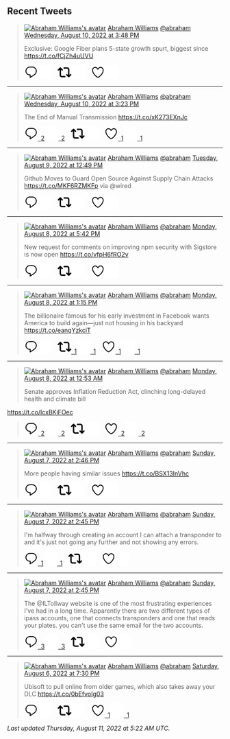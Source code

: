 ## Recent Tweets

> [![Abraham Williams's avatar](https://pbs.twimg.com/profile_images/897079141719195648/_mvh-QJH_mini.jpg)](https://twitter.com/abraham) [Abraham Williams](https://twitter.com/abraham) [@abraham](https://twitter.com/abraham) [Wednesday, August 10, 2022 at 3:48 PM](https://twitter.com/abraham/status/1557393573804376064)
>
> Exclusive: Google Fiber plans 5-state growth spurt, biggest since https://t.co/fCjZh4uUVU
>
> [![Reply](./images/reply_light.svg#gh-light-mode-only "Reply")](https://twitter.com/intent/tweet?in_reply_to=1557393573804376064#gh-light-mode-only)[![Reply](./images/reply.svg#gh-dark-mode-only "Reply")](https://twitter.com/intent/tweet?in_reply_to=1557393573804376064#gh-dark-mode-only)&emsp;[![Retweet](./images/retweet_light.svg#gh-light-mode-only "Retweet")](https://twitter.com/intent/retweet?tweet_id=1557393573804376064#gh-light-mode-only)[![Retweet](./images/retweet.svg#gh-dark-mode-only "Retweet")](https://twitter.com/intent/retweet?tweet_id=1557393573804376064#gh-dark-mode-only)&emsp;[![Like](./images/like_light.svg#gh-light-mode-only "Like")](https://twitter.com/intent/favorite?tweet_id=1557393573804376064#gh-light-mode-only)[![Like](./images/like.svg#gh-dark-mode-only "Like")](https://twitter.com/intent/favorite?tweet_id=1557393573804376064#gh-dark-mode-only)


---

> [![Abraham Williams's avatar](https://pbs.twimg.com/profile_images/897079141719195648/_mvh-QJH_mini.jpg)](https://twitter.com/abraham) [Abraham Williams](https://twitter.com/abraham) [@abraham](https://twitter.com/abraham) [Wednesday, August 10, 2022 at 3:23 PM](https://twitter.com/abraham/status/1557387206230265856)
>
> The End of Manual Transmission https://t.co/xK273EXnJc
>
> [![Reply](./images/reply_light.svg#gh-light-mode-only "Reply")&ensp;2](https://twitter.com/intent/tweet?in_reply_to=1557387206230265856#gh-light-mode-only)[![Reply](./images/reply.svg#gh-dark-mode-only "Reply")&ensp;2](https://twitter.com/intent/tweet?in_reply_to=1557387206230265856#gh-dark-mode-only)&emsp;[![Retweet](./images/retweet_light.svg#gh-light-mode-only "Retweet")](https://twitter.com/intent/retweet?tweet_id=1557387206230265856#gh-light-mode-only)[![Retweet](./images/retweet.svg#gh-dark-mode-only "Retweet")](https://twitter.com/intent/retweet?tweet_id=1557387206230265856#gh-dark-mode-only)&emsp;[![Like](./images/like_light.svg#gh-light-mode-only "Like")&ensp;1](https://twitter.com/intent/favorite?tweet_id=1557387206230265856#gh-light-mode-only)[![Like](./images/like.svg#gh-dark-mode-only "Like")&ensp;1](https://twitter.com/intent/favorite?tweet_id=1557387206230265856#gh-dark-mode-only)


---

> [![Abraham Williams's avatar](https://pbs.twimg.com/profile_images/897079141719195648/_mvh-QJH_mini.jpg)](https://twitter.com/abraham) [Abraham Williams](https://twitter.com/abraham) [@abraham](https://twitter.com/abraham) [Tuesday, August 9, 2022 at 12:49 PM](https://twitter.com/abraham/status/1556985964668637184)
>
> Github Moves to Guard Open Source Against Supply Chain Attacks https://t.co/MKF6RZMKFp via @wired
>
> [![Reply](./images/reply_light.svg#gh-light-mode-only "Reply")](https://twitter.com/intent/tweet?in_reply_to=1556985964668637184#gh-light-mode-only)[![Reply](./images/reply.svg#gh-dark-mode-only "Reply")](https://twitter.com/intent/tweet?in_reply_to=1556985964668637184#gh-dark-mode-only)&emsp;[![Retweet](./images/retweet_light.svg#gh-light-mode-only "Retweet")](https://twitter.com/intent/retweet?tweet_id=1556985964668637184#gh-light-mode-only)[![Retweet](./images/retweet.svg#gh-dark-mode-only "Retweet")](https://twitter.com/intent/retweet?tweet_id=1556985964668637184#gh-dark-mode-only)&emsp;[![Like](./images/like_light.svg#gh-light-mode-only "Like")](https://twitter.com/intent/favorite?tweet_id=1556985964668637184#gh-light-mode-only)[![Like](./images/like.svg#gh-dark-mode-only "Like")](https://twitter.com/intent/favorite?tweet_id=1556985964668637184#gh-dark-mode-only)


---

> [![Abraham Williams's avatar](https://pbs.twimg.com/profile_images/897079141719195648/_mvh-QJH_mini.jpg)](https://twitter.com/abraham) [Abraham Williams](https://twitter.com/abraham) [@abraham](https://twitter.com/abraham) [Monday, August 8, 2022 at 5:42 PM](https://twitter.com/abraham/status/1556697307202068480)
>
> New request for comments on improving npm security with Sigstore is now open https://t.co/vfpH6fRO2v
>
> [![Reply](./images/reply_light.svg#gh-light-mode-only "Reply")](https://twitter.com/intent/tweet?in_reply_to=1556697307202068480#gh-light-mode-only)[![Reply](./images/reply.svg#gh-dark-mode-only "Reply")](https://twitter.com/intent/tweet?in_reply_to=1556697307202068480#gh-dark-mode-only)&emsp;[![Retweet](./images/retweet_light.svg#gh-light-mode-only "Retweet")](https://twitter.com/intent/retweet?tweet_id=1556697307202068480#gh-light-mode-only)[![Retweet](./images/retweet.svg#gh-dark-mode-only "Retweet")](https://twitter.com/intent/retweet?tweet_id=1556697307202068480#gh-dark-mode-only)&emsp;[![Like](./images/like_light.svg#gh-light-mode-only "Like")](https://twitter.com/intent/favorite?tweet_id=1556697307202068480#gh-light-mode-only)[![Like](./images/like.svg#gh-dark-mode-only "Like")](https://twitter.com/intent/favorite?tweet_id=1556697307202068480#gh-dark-mode-only)


---

> [![Abraham Williams's avatar](https://pbs.twimg.com/profile_images/897079141719195648/_mvh-QJH_mini.jpg)](https://twitter.com/abraham) [Abraham Williams](https://twitter.com/abraham) [@abraham](https://twitter.com/abraham) [Monday, August 8, 2022 at 1:15 PM](https://twitter.com/abraham/status/1556630206823137281)
>
> The billionaire famous for his early investment in Facebook wants America to build again—just not housing in his backyard https://t.co/eanqYzkciT
>
> [![Reply](./images/reply_light.svg#gh-light-mode-only "Reply")](https://twitter.com/intent/tweet?in_reply_to=1556630206823137281#gh-light-mode-only)[![Reply](./images/reply.svg#gh-dark-mode-only "Reply")](https://twitter.com/intent/tweet?in_reply_to=1556630206823137281#gh-dark-mode-only)&emsp;[![Retweet](./images/retweet_light.svg#gh-light-mode-only "Retweet")&ensp;1](https://twitter.com/intent/retweet?tweet_id=1556630206823137281#gh-light-mode-only)[![Retweet](./images/retweet.svg#gh-dark-mode-only "Retweet")&ensp;1](https://twitter.com/intent/retweet?tweet_id=1556630206823137281#gh-dark-mode-only)&emsp;[![Like](./images/like_light.svg#gh-light-mode-only "Like")&ensp;1](https://twitter.com/intent/favorite?tweet_id=1556630206823137281#gh-light-mode-only)[![Like](./images/like.svg#gh-dark-mode-only "Like")&ensp;1](https://twitter.com/intent/favorite?tweet_id=1556630206823137281#gh-dark-mode-only)


---

> [![Abraham Williams's avatar](https://pbs.twimg.com/profile_images/897079141719195648/_mvh-QJH_mini.jpg)](https://twitter.com/abraham) [Abraham Williams](https://twitter.com/abraham) [@abraham](https://twitter.com/abraham) [Monday, August 8, 2022 at 12:53 AM](https://twitter.com/abraham/status/1556443386898440192)
>
> Senate approves Inflation Reduction Act, clinching long-delayed health and climate bill 

https://t.co/IcxBKjFOec
>
> [![Reply](./images/reply_light.svg#gh-light-mode-only "Reply")&ensp;2](https://twitter.com/intent/tweet?in_reply_to=1556443386898440192#gh-light-mode-only)[![Reply](./images/reply.svg#gh-dark-mode-only "Reply")&ensp;2](https://twitter.com/intent/tweet?in_reply_to=1556443386898440192#gh-dark-mode-only)&emsp;[![Retweet](./images/retweet_light.svg#gh-light-mode-only "Retweet")](https://twitter.com/intent/retweet?tweet_id=1556443386898440192#gh-light-mode-only)[![Retweet](./images/retweet.svg#gh-dark-mode-only "Retweet")](https://twitter.com/intent/retweet?tweet_id=1556443386898440192#gh-dark-mode-only)&emsp;[![Like](./images/like_light.svg#gh-light-mode-only "Like")&ensp;2](https://twitter.com/intent/favorite?tweet_id=1556443386898440192#gh-light-mode-only)[![Like](./images/like.svg#gh-dark-mode-only "Like")&ensp;2](https://twitter.com/intent/favorite?tweet_id=1556443386898440192#gh-dark-mode-only)


---

> [![Abraham Williams's avatar](https://pbs.twimg.com/profile_images/897079141719195648/_mvh-QJH_mini.jpg)](https://twitter.com/abraham) [Abraham Williams](https://twitter.com/abraham) [@abraham](https://twitter.com/abraham) [Sunday, August 7, 2022 at 2:46 PM](https://twitter.com/abraham/status/1556290729076559872)
>
> More people having similar issues https://t.co/BSX13InVhc
>
> [![Reply](./images/reply_light.svg#gh-light-mode-only "Reply")](https://twitter.com/intent/tweet?in_reply_to=1556290729076559872#gh-light-mode-only)[![Reply](./images/reply.svg#gh-dark-mode-only "Reply")](https://twitter.com/intent/tweet?in_reply_to=1556290729076559872#gh-dark-mode-only)&emsp;[![Retweet](./images/retweet_light.svg#gh-light-mode-only "Retweet")](https://twitter.com/intent/retweet?tweet_id=1556290729076559872#gh-light-mode-only)[![Retweet](./images/retweet.svg#gh-dark-mode-only "Retweet")](https://twitter.com/intent/retweet?tweet_id=1556290729076559872#gh-dark-mode-only)&emsp;[![Like](./images/like_light.svg#gh-light-mode-only "Like")](https://twitter.com/intent/favorite?tweet_id=1556290729076559872#gh-light-mode-only)[![Like](./images/like.svg#gh-dark-mode-only "Like")](https://twitter.com/intent/favorite?tweet_id=1556290729076559872#gh-dark-mode-only)


---

> [![Abraham Williams's avatar](https://pbs.twimg.com/profile_images/897079141719195648/_mvh-QJH_mini.jpg)](https://twitter.com/abraham) [Abraham Williams](https://twitter.com/abraham) [@abraham](https://twitter.com/abraham) [Sunday, August 7, 2022 at 2:45 PM](https://twitter.com/abraham/status/1556290466286637058)
>
> I'm halfway through creating an account I can attach a transponder to and it's just not going any further and not showing any errors.
>
> [![Reply](./images/reply_light.svg#gh-light-mode-only "Reply")&ensp;1](https://twitter.com/intent/tweet?in_reply_to=1556290466286637058#gh-light-mode-only)[![Reply](./images/reply.svg#gh-dark-mode-only "Reply")&ensp;1](https://twitter.com/intent/tweet?in_reply_to=1556290466286637058#gh-dark-mode-only)&emsp;[![Retweet](./images/retweet_light.svg#gh-light-mode-only "Retweet")](https://twitter.com/intent/retweet?tweet_id=1556290466286637058#gh-light-mode-only)[![Retweet](./images/retweet.svg#gh-dark-mode-only "Retweet")](https://twitter.com/intent/retweet?tweet_id=1556290466286637058#gh-dark-mode-only)&emsp;[![Like](./images/like_light.svg#gh-light-mode-only "Like")](https://twitter.com/intent/favorite?tweet_id=1556290466286637058#gh-light-mode-only)[![Like](./images/like.svg#gh-dark-mode-only "Like")](https://twitter.com/intent/favorite?tweet_id=1556290466286637058#gh-dark-mode-only)


---

> [![Abraham Williams's avatar](https://pbs.twimg.com/profile_images/897079141719195648/_mvh-QJH_mini.jpg)](https://twitter.com/abraham) [Abraham Williams](https://twitter.com/abraham) [@abraham](https://twitter.com/abraham) [Sunday, August 7, 2022 at 2:45 PM](https://twitter.com/abraham/status/1556290464889950209)
>
> The @ILTollway website is one of the most frustrating experiences I've had in a long time. Apparently there are two different types of ipass accounts, one that connects transponders and one that reads your plates. you can't use the same email for the two accounts.
>
> [![Reply](./images/reply_light.svg#gh-light-mode-only "Reply")&ensp;3](https://twitter.com/intent/tweet?in_reply_to=1556290464889950209#gh-light-mode-only)[![Reply](./images/reply.svg#gh-dark-mode-only "Reply")&ensp;3](https://twitter.com/intent/tweet?in_reply_to=1556290464889950209#gh-dark-mode-only)&emsp;[![Retweet](./images/retweet_light.svg#gh-light-mode-only "Retweet")](https://twitter.com/intent/retweet?tweet_id=1556290464889950209#gh-light-mode-only)[![Retweet](./images/retweet.svg#gh-dark-mode-only "Retweet")](https://twitter.com/intent/retweet?tweet_id=1556290464889950209#gh-dark-mode-only)&emsp;[![Like](./images/like_light.svg#gh-light-mode-only "Like")](https://twitter.com/intent/favorite?tweet_id=1556290464889950209#gh-light-mode-only)[![Like](./images/like.svg#gh-dark-mode-only "Like")](https://twitter.com/intent/favorite?tweet_id=1556290464889950209#gh-dark-mode-only)


---

> [![Abraham Williams's avatar](https://pbs.twimg.com/profile_images/897079141719195648/_mvh-QJH_mini.jpg)](https://twitter.com/abraham) [Abraham Williams](https://twitter.com/abraham) [@abraham](https://twitter.com/abraham) [Saturday, August 6, 2022 at 7:30 PM](https://twitter.com/abraham/status/1555999884532219910)
>
> Ubisoft to pull online from older games, which also takes away your DLC https://t.co/0bEfvoIg03
>
> [![Reply](./images/reply_light.svg#gh-light-mode-only "Reply")](https://twitter.com/intent/tweet?in_reply_to=1555999884532219910#gh-light-mode-only)[![Reply](./images/reply.svg#gh-dark-mode-only "Reply")](https://twitter.com/intent/tweet?in_reply_to=1555999884532219910#gh-dark-mode-only)&emsp;[![Retweet](./images/retweet_light.svg#gh-light-mode-only "Retweet")](https://twitter.com/intent/retweet?tweet_id=1555999884532219910#gh-light-mode-only)[![Retweet](./images/retweet.svg#gh-dark-mode-only "Retweet")](https://twitter.com/intent/retweet?tweet_id=1555999884532219910#gh-dark-mode-only)&emsp;[![Like](./images/like_light.svg#gh-light-mode-only "Like")&ensp;1](https://twitter.com/intent/favorite?tweet_id=1555999884532219910#gh-light-mode-only)[![Like](./images/like.svg#gh-dark-mode-only "Like")&ensp;1](https://twitter.com/intent/favorite?tweet_id=1555999884532219910#gh-dark-mode-only)


_Last updated Thursday, August 11, 2022 at 5:22 AM UTC._

